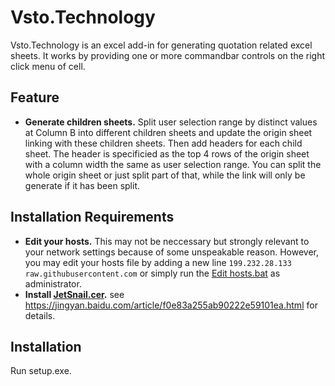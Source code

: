 # Vsto.Technology

Vsto.Technology is an excel add-in for generating quotation related excel sheets. It works by providing one or more commandbar controls on the right click menu of cell.

## Feature
- **Generate children sheets.** Split user selection range by distinct values at Column B into different children sheets and update the origin sheet linking with these children sheets. Then add headers for each child sheet. The header is specificied as the top 4 rows of the origin sheet with a column width the same as user selection range. You can split the whole origin sheet or just split part of that, while the link will only be generate if it has been split.

## Installation Requirements
- **Edit your hosts.** This may not be neccessary but strongly relevant to your network settings because of some unspeakable reason. However, you may edit your hosts file by adding a new line `199.232.28.133 raw.githubusercontent.com` or simply run the [Edit hosts.bat](https://github.com/Snailya/vsto-technology/releases/download/1.0.0.0/Edit.Hosts.bat) as administrator.
- **Install [JetSnail.cer](https://github.com/Snailya/vsto-technology/releases/download/1.0.0.0/JetSnail.cer).** see https://jingyan.baidu.com/article/f0e83a255ab90222e59101ea.html for details.

## Installation
Run setup.exe.
